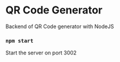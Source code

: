 # QR Code Generator
Backend of QR Code generator with NodeJS

### `npm start`
Start the server on port 3002